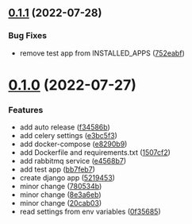 ## [0.1.1](https://github.com/ghorbani-mohammad/preparing-2/compare/v0.1.0...v0.1.1) (2022-07-28)


### Bug Fixes

* remove test app from INSTALLED_APPS ([752eabf](https://github.com/ghorbani-mohammad/preparing-2/commit/752eabf7f96411db2198864e0d30a095b69b26a4))



# [0.1.0](https://github.com/ghorbani-mohammad/preparing-2/compare/e8290b9781d8b731c7dee590deaa2229a9317f7c...v0.1.0) (2022-07-27)


### Features

* add auto release ([f34586b](https://github.com/ghorbani-mohammad/preparing-2/commit/f34586b80adf2efe2214fdcbe418bede38218709))
* add celery settings ([e3bc5f3](https://github.com/ghorbani-mohammad/preparing-2/commit/e3bc5f3bf6a53c34e7bc8fb6d12d8896507cc967))
* add docker-compose ([e8290b9](https://github.com/ghorbani-mohammad/preparing-2/commit/e8290b9781d8b731c7dee590deaa2229a9317f7c))
* add Dockerfile and requirements.txt ([1507cf2](https://github.com/ghorbani-mohammad/preparing-2/commit/1507cf2c47dfc032aabe3d5abfc98ddd06e879ad))
* add rabbitmq service ([e4568b7](https://github.com/ghorbani-mohammad/preparing-2/commit/e4568b79f33af8767b597d6f55e2cbb969d75d33))
* add test app ([bb7feb7](https://github.com/ghorbani-mohammad/preparing-2/commit/bb7feb706cb3a8175299e5a20dabca3d3c3f53b3))
* create django app ([5219453](https://github.com/ghorbani-mohammad/preparing-2/commit/521945313ae5bea7678c309454fda63b898a4884))
* minor change ([780534b](https://github.com/ghorbani-mohammad/preparing-2/commit/780534ba3e5bb61e661c53a18a0ca542d4d48a2b))
* minor change ([8e3a6eb](https://github.com/ghorbani-mohammad/preparing-2/commit/8e3a6eb52934fbcc837da6f67673093a1b6951fe))
* minor change ([20cab03](https://github.com/ghorbani-mohammad/preparing-2/commit/20cab0325d41cc57326fe3210802360e1121469f))
* read settings from env variables ([0f35685](https://github.com/ghorbani-mohammad/preparing-2/commit/0f35685598a9de30ec6df4d1a11572d41f616eed))



